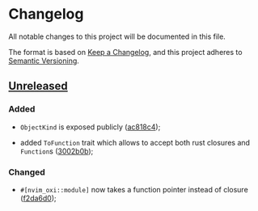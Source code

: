 # Changelog

All notable changes to this project will be documented in this file.

The format is based on [Keep a
Changelog](https://keepachangelog.com/en/1.0.0/), and this project adheres to
[Semantic Versioning](https://semver.org/spec/v2.0.0.html).

## [Unreleased]

### Added

- `ObjectKind` is exposed publicly
  ([ac818c4](https://github.com/noib3/nvim-oxi/commit/ac818c46b897bd73e1340ea15a641f858259a22b));

- added `ToFunction` trait which allows to accept both rust closures and
  `Function`s ([3002b0b](https://github.com/noib3/nvim-oxi/commit/3002b0bf37c1107567f0eaf0b1d5b2bb10124a08));

### Changed

- `#[nvim_oxi::module]` now takes a function pointer instead of closure
  ([f2da6d0](https://github.com/noib3/nvim-oxi/commit/f2da6d01d1b4bae7c66e3378e77bfe755e71600f));

[unreleased]: https://github.com/noib3/nvim-oxi/compare/v0.1.3...HEAD
